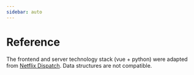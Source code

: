```yaml
---
sidebar: auto
---
```


# Reference
The frontend and server technology stack (vue + python) were adapted from [Netflix Dispatch](https://github.com/Netflix/dispatch). Data structures are not compatible.


